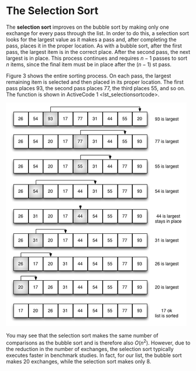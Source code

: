 The Selection Sort
==================

The **selection sort** improves on the bubble sort by making only one
exchange for every pass through the list. In order to do this, a
selection sort looks for the largest value as it makes a pass and, after
completing the pass, places it in the proper location. As with a bubble
sort, after the first pass, the largest item is in the correct place.
After the second pass, the next largest is in place. This process
continues and requires $n-1$ passes to sort *n* items, since the final
item must be in place after the $(n-1)$ st pass.

Figure 3 shows the entire sorting process. On
each pass, the largest remaining item is selected and then placed in its
proper location. The first pass places 93, the second pass places 77,
the third places 55, and so on. The function is shown in
ActiveCode 1 &lt;lst\_selectionsortcode&gt;.

![Figure 3: `selectionSort`](Figures/selectionsortnew.png)

You may see that the selection sort makes the same number of comparisons
as the bubble sort and is therefore also $O(n^{2})$. However, due to the
reduction in the number of exchanges, the selection sort typically
executes faster in benchmark studies. In fact, for our list, the bubble
sort makes 20 exchanges, while the selection sort makes only 8.

